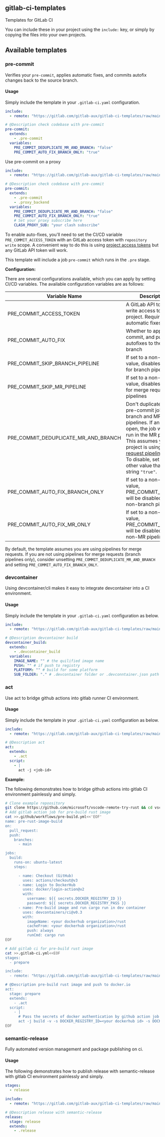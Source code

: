 ## gitlab-ci-templates

Templates for GitLab CI

You can include these in your project using the `include:` key, or simply by copying the files into your own projects.

## Available templates

### pre-commit

Verifies your `pre-commit`, applies automatic fixes, and commits autofix changes back to the source branch.

#### Usage

Simply include the template in your `.gitlab-ci.yaml` configuration.

```yaml
include:
  - remote: "https://gitlab.com/gitlab-aux/gitlab-ci-templates/raw/main/jobs/pre-commit.yml"

# @Description check codebase with pre-commit
pre-commit:
  extends:
    - .pre-commit
  variables:
    PRE_COMMIT_DEDUPLICATE_MR_AND_BRANCH: "false"
    PRE_COMMIT_AUTO_FIX_BRANCH_ONLY: "true"

```

Use pre-commit on a proxy

```yaml
include:
  - remote: "https://gitlab.com/gitlab-aux/gitlab-ci-templates/raw/main/jobs/pre-commit.yml"

# @Description check codebase with pre-commit
pre-commit:
  extends:
    - .pre-commit
    - .proxy_backend
  variables:
    PRE_COMMIT_DEDUPLICATE_MR_AND_BRANCH: "false"
    PRE_COMMIT_AUTO_FIX_BRANCH_ONLY: "true"
    # Set your proxy subscribe here
    CLASH_PROXY_SUB: "your clash subscribe"
```

To enable auto-fixes, you'll need to set the CI/CD variable `PRE_COMMIT_ACCESS_TOKEN` with an GitLab access token with `repository write` scope. A convenient way to do this is using [project access tokens](https://docs.gitlab.com/ee/user/project/settings/project_access_tokens.html) but any GitLab API token will work.


This template will include a job `pre-commit` which runs in the `.pre` stage.

**Configuration:**

There are several configurations available, which you can apply by setting CI/CD variables. The available configuration variables are as follows:

| Variable Name                        | Description                                                                                                                                                                                                                                                                                                                 | Default |
|--------------------------------------|-----------------------------------------------------------------------------------------------------------------------------------------------------------------------------------------------------------------------------------------------------------------------------------------------------------------------------|---------|
| PRE_COMMIT_ACCESS_TOKEN              | A GitLab API token with write access to the project. Required for automatic fixes.                                                                                                                                                                                                                                          |         |
| PRE_COMMIT_AUTO_FIX                  | Whether to apply, commit, and push autofixes to the source branch                                                                                                                                                                                                                                                           | 1       |
| PRE_COMMIT_SKIP_BRANCH_PIPELINE      | If set to a non-empty value, disables the job for branch pipelines                                                                                                                                                                                                                                                          |         |
| PRE_COMMIT_SKIP_MR_PIPELINE          | If set to a non-empty value, disables the job for merge request pipelines                                                                                                                                                                                                                                                   |         |
| PRE_COMMIT_DEDUPLICATE_MR_AND_BRANCH | Don't duplicate the pre-commit job on branch and MR pipelines. If an MR is open, the job will only run in the MR pipeline.<br>This assumes your project is using [Merge request pipelines](https://gitlab.com/ee/ci/pipelines/merge_request_pipelines.html)<br>To disable, set to any other value than the string `"true"`. | "true"  |
| PRE_COMMIT_AUTO_FIX_BRANCH_ONLY      | If set to a non-empty value, PRE_COMMIT_AUTOFIX will be disabled for non-branch pipelines.                                                                                                                                                                                                                                  |         |
| PRE_COMMIT_AUTO_FIX_MR_ONLY          | If set to a non-empty value, PRE_COMMIT_AUTOFIX will be disabled for non-MR pipelines.                                                                                                                                                                                                                                      |         |

By default, the template assumes you are using pipelines for merge requests. If you are not using pipelines for merge requests (branch pipelines only), consider unsetting `PRE_COMMIT_DEDUPLICATE_MR_AND_BRANCH` and setting `PRE_COMMIT_AUTO_FIX_BRANCH_ONLY`.

### devcontainer

Using devcontainer/cli makes it easy to integrate devcontainer into a CI environment.

#### Usage

Simply include the template in your `.gitlab-ci.yaml` configuration as below.

```yaml
include:
  - remote: "https://gitlab.com/gitlab-aux/gitlab-ci-templates/raw/main/templates/common.yml"

# @Description devcontainer build
devcontainer_build:
  extends:
    - .devcontainer_build
  variables:
    IMAGE_NAME: "" # the quilified image name
    PUSH: "" # if push to registry
    PLATFORM: "" # build for some platform
    SUB_FOLDER: "." # .devcontainer folder or .devconntainer.json path
```

### act

Use act to bridge github actions into gitlab runner CI environment.

#### Usage

Simply include the template in your `.gitlab-ci.yaml` configuration as below.

```yaml
include:
  - remote: "https://gitlab.com/gitlab-aux/gitlab-ci-templates/raw/main/templates/common.yml"

# @Description act
act:
  extends:
    - .act
  script:
    - |
      act -j <job-id>
```

**Example:**

The following demonstrates how to bridge github actions into gitlab CI environment painlessly and simply.

```bash
# Clone example repoository
git clone https://github.com/microsoft/vscode-remote-try-rust && cd vscode-remote-try-rust
# Add gitlab action job for pre-build rust image
cat >>.github/workflows/pre-build.yml<<'EOF'
name: pre-rust-image-build
on:
  pull_request:
  push:
    branches:
      - main

jobs:
  build:
    runs-on: ubuntu-latest
    steps:

      - name: Checkout (GitHub)
        uses: actions/checkout@v3
      - name: Login to DockerHub
        uses: docker/login-action@v2
        with:
          username: ${{ secrets.DOCKER_REGISTRY_ID }}
          password: ${{ secrets.DOCKER_REGISTRY_PASS }}
      - name: Pre-build image and run cargo run in dev container
        uses: devcontainers/ci@v0.3
        with:
          imageName: <your dockerhub organization>/rust
          cacheFrom: <your dockerhub organization>/rust
          push: always
          runCmd: cargo run
EOF

# Add gitlab ci for pre-build rust image
cat >>.gitlab-ci.yml<<EOF
stages:
  - prepare

include:
  - remote: "https://gitlab.com/gitlab-aux/gitlab-ci-templates/raw/main/templates/common.yml"

# @Description pre-build rust image and push to docker.io
act:
  stage: prepare
  extends:
    - .act
  script:
    - |
      # Pass the secrets of docker authentication by github action job build
      act -j build -v -s DOCKER_REGISTRY_ID=<your dockerhub id> -s DOCKER_REGISTRY_PASS=<your dockerhub password>
EOF
```

### semantic-release

Fully automated version management and package publishing on ci.

#### Usage

The following demonstrates how to publish release with semantic-release with gitlab CI environment painlessly and simply.

```yaml
stages:
  - release

include:
  - remote: "https://gitlab.com/gitlab-aux/gitlab-ci-templates/raw/main/templates/common.yml"

# @Description release with semantic-release
release:
  stage: release
  extends:
    - .release
```
